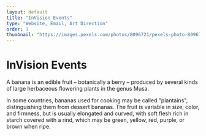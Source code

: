 ```yaml
---
layout: default
title: "InVision Events"
type: "Website, Email, Art Direction"
order: 1
thumbnail: "https://images.pexels.com/photos/8096721/pexels-photo-8096721.jpeg?auto=compress&cs=tinysrgb&dpr=2&h=750&w=1260"
---
```

# InVision Events

A banana is an edible fruit – botanically a berry – produced by several kinds
of large herbaceous flowering plants in the genus Musa.

In some countries, bananas used for cooking may be called "plantains",
distinguishing them from dessert bananas. The fruit is variable in size, color,
and firmness, but is usually elongated and curved, with soft flesh rich in
starch covered with a rind, which may be green, yellow, red, purple, or brown
when ripe.